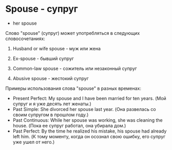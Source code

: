# Spouse - супруг

- her spouse

Слово "spouse" (супруг) может употребляться в следующих словосочетаниях:

1. Husband or wife spouse - муж или жена

2. Ex-spouse - бывший супруг

3. Common-law spouse - сожитель или незаконный супруг

4. Abusive spouse - жестокий супруг

Примеры использования слова "spouse" в разных временах:

- Present Perfect: My spouse and I have been married for ten years. (Мой супруг и я уже десять лет женаты.)
- Past Simple: She divorced her spouse last year. (Она развелась со своим супругом в прошлом году.)
- Past Continuous: While her spouse was working, she was cleaning the house. (Пока ее супруг работал, она убирала дом.)
- Past Perfect: By the time he realized his mistake, his spouse had already left him. (К тому моменту, когда он осознал свою ошибку, его супруг уже ушел от него.)

